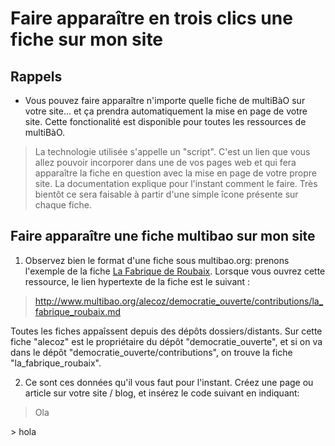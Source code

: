 # Faire apparaître en trois clics une fiche sur mon site 

## Rappels

* Vous pouvez faire apparaître n'importe quelle fiche de multiBàO sur votre site... et ça prendra automatiquement la mise en page de votre site. Cette fonctionalité est disponible pour toutes les ressources de multiBàO. 

> La technologie utilisée s'appelle un "script". C'est un lien que vous allez pouvoir incorporer dans une de vos pages web et qui fera apparaître la fiche en question avec la mise en page de votre propre site.
> La documentation explique pour l'instant comment le faire. Très bientôt ce sera faisable à partir d'une simple îcone présente sur chaque fiche.

## Faire apparaître une fiche multibao sur mon site

1. Observez bien le format d'une fiche sous multibao.org: prenons l'exemple de la fiche [La Fabrique de Roubaix](http://www.multibao.org/alecoz/democratie_ouverte/contributions/la_fabrique_roubaix.md). Lorsque vous ouvrez cette ressource, le lien hypertexte de la fiche est le suivant : 

> http://www.multibao.org/alecoz/democratie_ouverte/contributions/la_fabrique_roubaix.md

Toutes les fiches appaîssent depuis des dépôts dossiers/distants. Sur cette fiche "alecoz" est le propriétaire du dépôt "democratie_ouverte", et si on va dans le dépôt "democratie_ouverte/contributions", on trouve la fiche "la_fabrique_roubaix".

2. Ce sont ces données qu'il vous faut pour l'instant. Créez une page ou article sur votre site / blog, et insérez le code suivant en indiquant: 

<blockquote>Ola</blockquote>
> hola <script src="https://cdn.rawgit.com/vinyll/anywhere/master/dist/anywhere.js"></script><script>Anywhere.config.default = {user: "nom_du_proprietaire_du_depot", repo: "nom_du_depot"};</script><div data-anywhere="nom_de_la_fiche"></div>
